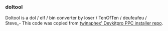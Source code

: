 ### doltool
Doltool is a dol / elf / bin converter by loser / TenOfTen / deufeufeu / Steve_-
This code was copied from [twinaphex' Devkitpro PPC installer repo](https://github.com/twinaphex/Devkitpro-installer).
